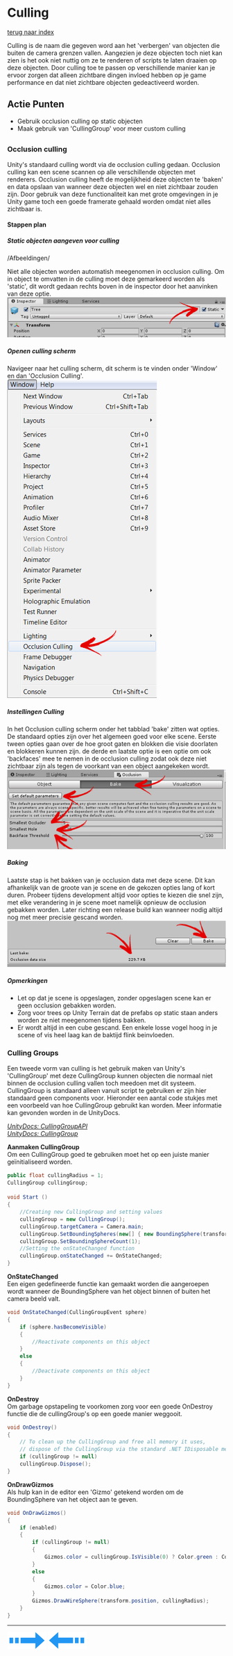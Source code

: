 # Culling
[terug naar index](/Index.md#unity-settings)  

Culling is de naam die gegeven word aan het 'verbergen' van objecten die buiten de camera grenzen vallen. Aangezien je deze objecten toch niet kan zien 
is het ook niet nuttig om ze te renderen of scripts te laten draaien op deze objecten. Door culling toe te passen op verschillende manier kan je ervoor 
zorgen dat alleen zichtbare dingen invloed hebben op je game performance en dat niet zichtbare objecten gedeactiveerd worden.  

## Actie Punten
* Gebruik occlusion culling op static objecten
* Maak gebruik van 'CullingGroup' voor meer custom culling
##  

### Occlusion culling 

Unity's standaard culling wordt via de occlusion culling gedaan. Occlusion culling kan een scene scannen op alle verschillende objecten met renderers. 
Occlusion culling heeft de mogelijkheid deze objecten te 'baken' en data opslaan van wanneer deze objecten wel en niet zichtbaar zouden zijn. Door gebruik 
van deze functionaliteit kan met grote omgevingen in je Unity game toch een goede framerate gehaald worden omdat niet alles zichtbaar is.  

#### Stappen plan

##### Static objecten aangeven voor culling
/Afbeeldingen/

Niet alle objecten worden automatish meegenomen in occlusion culling. Om in object te omvatten in de culling moet deze gemarkeerd worden als 'static', dit 
wordt gedaan rechts boven in de inspector door het aanvinken van deze optie.  
![Static](/Afbeeldingen/Culling_Static.png)  

##### Openen culling scherm

Navigeer naar het culling scherm, dit scherm is te vinden onder 'Window' en dan 'Occlusion Culling'.  
![Navigeer](/Afbeeldingen/Culling_Navigatie.png)  

##### Instellingen Culling
In het Occlusion culling scherm onder het tabblad 'bake' zitten wat opties. De standaard opties zijn over het algemeen goed voor elke scene. Eerste tween opties 
gaan over de hoe groot gaten en blokken die visie doorlaten en blokkeren kunnen zijn. de derde en laatste optie is een optie om ook 'backfaces' mee te nemen in 
de occlusion culling zodat ook deze niet zichtbaar zijn als tegen de voorkant van een object aangekeken wordt.  
![Options](/Afbeeldingen/Culling_Opties.png)  

##### Baking

Laatste stap is het bakken van je occlusion data met deze scene. Dit kan afhankelijk van de groote van je scene en de gekozen opties lang of kort duren. 
Probeer tijdens development altijd voor opties te kiezen die snel zijn, met elke verandering in je scene moet namelijk opnieuw de occlusion gebakken worden. 
Later richting een release build kan wanneer nodig altijd nog met meer precisie gescand worden.  
![Baking](/Afbeeldingen/Culling_Baking.png)  

##### Opmerkingen

* Let op dat je scene is opgeslagen, zonder opgeslagen scene kan er geen occlusion gebakken worden.
* Zorg voor trees op Unity Terrain dat de prefabs op static staan anders worden ze niet meegenomen tijdens bakken.
* Er wordt altijd in een cube gescand. Een enkele losse vogel hoog in je scene of vis heel laag kan de baktijd flink beinvloeden.  

### Culling Groups

Een tweede vorm van culling is het gebruik maken van Unity's 'CullingGroup' met deze CullingGroup kunnen objecten die normaal niet binnen de occlusion 
culling vallen toch meedoen met dit systeem. CullingGroup is standaard alleen vanuit script te gebruiken er zijn hier standaard geen components voor. 
Hieronder een aantal code stukjes met een voorbeeld van hoe CullingGroup gebruikt kan worden. Meer informatie kan gevonden worden in de UnityDocs.  

_[UnityDocs: CullingGroupAPI](https://docs.unity3d.com/Manual/CullingGroupAPI.html)_  
_[UnityDocs: CullingGroup](https://docs.unity3d.com/ScriptReference/CullingGroup.html)_  

**Aanmaken CullingGroup**  
Om een CullingGroup goed te gebruiken moet het op een juiste manier geïnitialiseerd worden.  
```C#
public float cullingRadius = 1;
CullingGroup cullingGroup;
	
void Start ()
{
	//Creating new CullingGroup and setting values
	cullingGroup = new CullingGroup();
	cullingGroup.targetCamera = Camera.main;
	cullingGroup.SetBoundingSpheres(new[] { new BoundingSphere(transform.position, cullingRadius) });
	cullingGroup.SetBoundingSphereCount(1);
	//Setting the onStateChanged function
	cullingGroup.onStateChanged += OnStateChanged;
}
```  
**OnStateChanged**  
Een eigen gedefineerde functie kan gemaakt worden die aangeroepen wordt wanneer de BoundingSphere van het object binnen of buiten het camera beeld valt.  
```C#
void OnStateChanged(CullingGroupEvent sphere)
{
	if (sphere.hasBecomeVisible)
	{
		//Reactivate components on this object
	}
	else
	{
		//Deactivate components on this object
	}
}
```  
**OnDestroy**    
Om garbage opstapeling te voorkomen zorg voor een goede OnDestroy functie die de cullingGroup's op een goede manier weggooit.  
```C#
void OnDestroy()
{
	// To clean up the CullingGroup and free all memory it uses,
	// dispose of the CullingGroup via the standard .NET IDisposable mechanism.
	if (cullingGroup != null)
	cullingGroup.Dispose();
}
```  
**OnDrawGizmos**  
Als hulp kan in de editor een 'Gizmo' getekend worden om de BoundingSphere van het object aan te geven.  
```C#
void OnDrawGizmos()
{
	if (enabled)
	{
		if (cullingGroup != null)
		{
			Gizmos.color = cullingGroup.IsVisible(0) ? Color.green : Color.gray;
		}
		else
		{
			Gizmos.color = Color.blue;
		}
		Gizmos.DrawWireSphere(transform.position, cullingRadius);
	}
}
```  

---
[![Last Page](/Afbeeldingen/Arrow_back_small.png)](/UnitySettings/Textures.md) [![Next Page](/Afbeeldingen/Arrow_next_small.png)](/UnitySettings/Audio.md)
